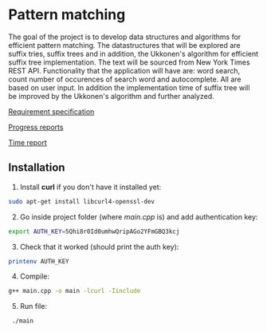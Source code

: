 
# Pattern matching 

The goal of the project is to develop data structures and algorithms for efficient pattern matching. The datastructures that will be explored are suffix tries, suffix trees and in addition, the Ukkonen's algorithm for efficient suffix tree implementation. The text will be sourced from New York Times REST API. Functionality that the application will have are: word search, count number of occurences of search word and autocomplete. All are based on user input. In addition the implementation time of suffix tree will be improved by the Ukkonen's algorithm and further analyzed.



[Requirement specification](https://github.com/r-elsa/treecomparison/blob/master/documentation/requirements.md)

[Progress reports](https://github.com/r-elsa/treecomparison/blob/master/documentation/progress_reports/week1.md)

[Time report](https://github.com/r-elsa/treecomparison/blob/master/documentation/progress_reports/time_report.md)



## Installation

1. Install **curl** if you don't have it installed yet:

```bash
sudo apt-get install libcurl4-openssl-dev
```

2. Go inside project folder (where *main.cpp* is) and add authentication key:

```bash
export AUTH_KEY=5Qhi8r0Id0umhwQripAGo2YFmGBQ3kcj

```

3. Check that it worked (should print the auth key):

```bash
printenv AUTH_KEY

```

4. Compile:

```bash
g++ main.cpp -o main -lcurl -Iinclude
```

5. Run file:

```bash
 ./main
```

